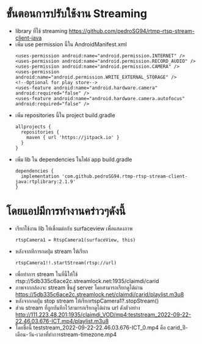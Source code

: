 # ขั้นตอนการปรับใช้งาน Streaming
 - library ที่ใช้ streaming https://github.com/pedroSG94/rtmp-rtsp-stream-client-java
- เพิ่ม use permission นี้ใน AndroidManifest.xml
    ```        
    <uses-permission android:name="android.permission.INTERNET" />
    <uses-permission android:name="android.permission.RECORD_AUDIO" />
    <uses-permission android:name="android.permission.CAMERA" />
    <uses-permission android:name="android.permission.WRITE_EXTERNAL_STORAGE" />
    <!--Optional for play store-->
    <uses-feature android:name="android.hardware.camera" android:required="false" />
    <uses-feature android:name="android.hardware.camera.autofocus" android:required="false" />
    ```
- เพิ่ม repositories นี้ใน project build.gradle
    ```
    allprojects {
      repositories {
        maven { url 'https://jitpack.io' }
      }
    }
    ```
- เพิ่ม lib ใน dependencies ในไฟล์ app build.gradle
    ```
    dependencies {
      implementation 'com.github.pedroSG94.rtmp-rtsp-stream-client-java:rtplibrary:2.1.9'
    }
    ```
# โดยแอปมีการทำงานคร่าวๆดังนี้
- เรียกใช้งาน lib ให้เชื่อมต่อกับ surfaceview เพื่อแสดงภาพ 
    ```
    rtspCamera1 = RtspCamera1(surfaceView, this)
    ```
- หลังจากทีการกดปุ่ม stream ให้เรียก 
    ```
    rtspCamera1!!.startStream(rtsp://url) 
    ```
- เพื่อทำการ stream ในที่นี้ให้ใช้ rtsp://5db335c6ace2c.streamlock.net:1935/claimdi/carid
- ภาพจากกล้องจะ stream ขึ้นสู่ server โดยสามารถเรียกดูได้ผ่าน https://5db335c6ace2c.streamlock.net/claimdi/carid/playlist.m3u8
- หลังจากกดปุ่ม stop stream ให้เรียกrtspCamera1?.stopStream()
- ส่วน stream ที่ถูกบันทึกไว้สามารถเรียกดูได้ผ่าน url ดังตัวอย่าง http://111.223.48.201:1935/claimdi_VOD/mp4:teststream_2022-09-22-22.46.03.676-ICT.mp4/playlist.m3u8
- โดยชื่อนี้ 
teststream_2022-09-22-22.46.03.676-ICT_0.mp4 คือ 
carid_ปี-เดือน-วัน-เวลาที่ทำการstream-timezone.mp4


